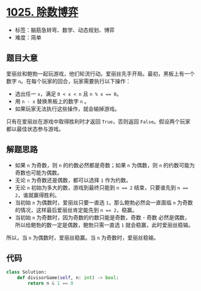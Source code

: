 # [1025. 除数博弈](https://leetcode-cn.com/problems/divisor-game)

- 标签：脑筋急转弯、数学、动态规划、博弈
- 难度：简单

## 题目大意

爱丽丝和鲍勃一起玩游戏，他们轮流行动。爱丽丝先手开局。最初，黑板上有一个数字 `n`。在每个玩家的回合，玩家需要执行以下操作：

- 选出任一 `x`，满足 `0 < x < n` 且 `n % x == 0`。
- 用 `n - x` 替换黑板上的数字 `n` 。
- 如果玩家无法执行这些操作，就会输掉游戏。

只有在爱丽丝在游戏中取得胜利时才返回 `True`，否则返回 `False`。假设两个玩家都以最佳状态参与游戏。

## 解题思路

- 如果 `n` 为奇数，则 `n` 的约数必然都是奇数；如果 `n` 为偶数，则 `n` 的约数可能为奇数也可能为偶数。
- 无论 `n` 为奇数还是偶数，都可以选择 `1` 作为约数。
- 无论 `n` 初始为多大的数，游戏到最终只能到 `n == 2` 结束，只要谁先到 `n == 2`，谁就赢得胜利。
- 当初始 `n` 为偶数时，爱丽丝只要一直选 `1`，那么鲍勃必然会一直面临 `n` 为奇数的情况，这样最后爱丽丝肯定能先到 `n == 2`，稳赢。
- 当初始 `n` 为奇数时，因为奇数的约数只能是奇数，奇数 - 奇数 必然是偶数，所以给鲍勃的数一定是偶数，鲍勃只需一直选 `1` 就会稳赢，此时爱丽丝稳输。

所以，当 `n` 为偶数时，爱丽丝稳赢。当 `n` 为奇数时，爱丽丝稳输。

## 代码

```Python
class Solution:
    def divisorGame(self, n: int) -> bool:
        return n & 1 == 0
```

